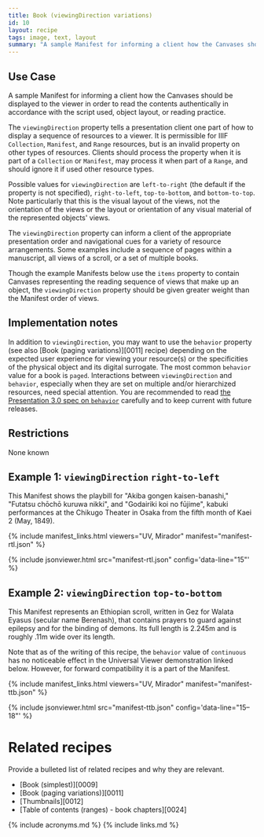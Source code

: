 ```yaml
---
title: Book (viewingDirection variations)
id: 10
layout: recipe
tags: image, text, layout
summary: "A sample Manifest for informing a client how the Canvases should be displayed to the viewer in order to read the contents authentically in accordance with the script used, object layout, or reading practice."
---
```


## Use Case

A sample Manifest for informing a client how the Canvases should be displayed to the viewer in order to read the contents authentically in accordance with the script used, object layout, or reading practice.

The `viewingDirection` property tells a presentation client one part of how to display a sequence of resources to a viewer. It is permissible for IIIF `Collection`, `Manifest`, and `Range` resources, but is an invalid property on other types of resources. Clients should process the property when it is part of a `Collection` or `Manifest`, may process it when part of a `Range`, and should ignore it if used other resource types.

Possible values for `viewingDirection` are `left-to-right` (the default if the property is not specified), `right-to-left`, `top-to-bottom`, and `bottom-to-top`. Note particularly that this is the visual layout of the views, not the orientation of the views or the layout or orientation of any visual material of the represented objects' views.

The `viewingDirection` property can inform a client of the appropriate presentation order and navigational cues for a variety of resource arrangements. Some examples include a sequence of pages within a manuscript, all views of a scroll, or a set of multiple books.

Though the example Manifests below use the `items` property to contain Canvases representing the reading sequence of views that make up an object, the `viewingDirection` property should be given greater weight than the Manifest order of views.

## Implementation notes

In addition to `viewingDirection`, you may want to use the `behavior` property (see also [Book (paging variations)][0011] recipe) depending on the expected user experience for viewing your resource(s) or the specificities of the physical object and its digital surrogate. The most common `behavior` value for a book is `paged`. Interactions between `viewingDirection` and `behavior`, especially when they are set on multiple and/or hierarchized resources, need special attention. You are recommended to read [the Presentation 3.0 spec on `behavior`](https://iiif.io/api/presentation/3.0/#behavior) carefully and to keep current with future releases.


## Restrictions

None known

## Example 1: `viewingDirection` `right-to-left`

This Manifest shows the playbill for "Akiba gongen kaisen-banashi," "Futatsu chōchō kuruwa nikki", and "Godairiki koi no fūjime", kabuki performances at the Chikugo Theater in Osaka from the fifth month of Kaei 2 (May, 1849).

{% include manifest_links.html viewers="UV, Mirador" manifest="manifest-rtl.json" %}

{% include jsonviewer.html src="manifest-rtl.json" config='data-line="15"' %}

## Example 2: `viewingDirection` `top-to-bottom`

This Manifest represents an Ethiopian scroll, written in Gez for Walata Eyasus (secular name Berenash), that contains prayers to guard against epilepsy and for the binding of demons. Its full length is 2.245m and is roughly .11m wide over its length.

Note that as of the writing of this recipe, the `behavior` value of `continuous` has no noticeable effect in the Universal Viewer demonstration linked below. However, for forward compatibility it is a part of the Manifest.

{% include manifest_links.html viewers="UV, Mirador" manifest="manifest-ttb.json" %}

{% include jsonviewer.html src="manifest-ttb.json" config='data-line="15–18"' %}

# Related recipes

Provide a bulleted list of related recipes and why they are relevant.

* [Book (simplest)][0009]
* [Book (paging variations)][0011]
* [Thumbnails][0012]
* [Table of contents (ranges) - book chapters][0024]

{% include acronyms.md %}
{% include links.md %}